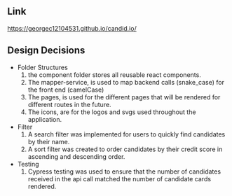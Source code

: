 ## Link
https://georgec12104531.github.io/candid.io/

## Design Decisions
- Folder Structures 
  1. the component folder stores all reusable react components. 
  2. The mapper-service, is used to map backend calls (snake_case) for the front end (camelCase)
  3. The pages, is used for the different pages that will be rendered for different routes in the future.
  4. The icons, are for the logos and svgs used throughout the application.
- Filter 
  1. A search filter was implemented for users to quickly find candidates by their name.
  2. A sort filter was created to order candidates by their credit score in ascending and descending order.
- Testing
  1. Cypress testing was used to ensure that the number of candidates received in the api call matched the number of candidate cards rendered.